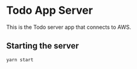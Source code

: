 # Todo App Server

This is the Todo server app that connects to AWS.

## Starting the server

```
yarn start
```
